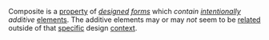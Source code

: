 Composite is a [property](https://github.com/gcassel/Modular-Organization-Terminology/blob/master/terms/property.md) of *[designed](https://github.com/gcassel/Modular-Organization-Terminology/blob/master/terms/design.md) [forms](https://github.com/gcassel/Modular-Organization-Terminology/blob/master/terms/form.md)* which *contain [intentionally](https://github.com/gcassel/Modular-Organization-Terminology/blob/master/terms/intention.md) additive* [elements](https://github.com/gcassel/Modular-Organization-Terminology/blob/master/terms/element.md).  The additive elements may or may *not* seem to be [related](https://github.com/gcassel/Modular-Organization-Terminology/blob/master/terms/relationship.md) outside of that [specific](https://github.com/gcassel/Modular-Organization-Terminology/blob/master/terms/specific.md) design [context](https://github.com/gcassel/Modular-Organization-Terminology/blob/master/terms/context.md).
